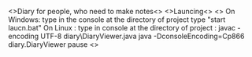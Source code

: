 <>Diary for people, who need to make notes<>
<>Launcing<>
<>
On Windows: type in the console at the directory of project type "start laucn.bat"
On Linux : type in console at the directory of project :
             javac -encoding UTF-8 diary\DiaryViewer.java
             java -DconsoleEncoding=Cp866 diary.DiaryViewer
             pause
<>             